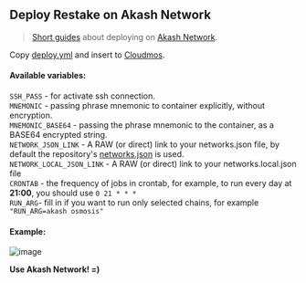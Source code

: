 ## Deploy Restake on Akash Network

> [Short guides](https://github.com/DecloudNodesLab/Guides) about deploying on [Akash Network](https://akash.network/). 

Copy [deploy.yml](/AkashNetwork/deploy.yml) and insert to [Cloudmos](https://deploy.cloudmos.io/).

#### Available variables: </br>
`SSH_PASS` - for activate ssh connection. </br>
`MNEMONIC` - passing  phrase mnemonic to container  explicitly, without encryption. </br>
`MNEMONIC_BASE64` - passing the phrase mnemonic to the container, as a BASE64 encrypted string. </br>
`NETWORK_JSON_LINK` - A RAW (or direct) link to your networks.json file, by default the repository's [networks.json](/src/networks.json) is used. </br>
`NETWORK_LOCAL_JSON_LINK` -  A RAW (or direct) link to your networks.local.json file </br>
`CRONTAB` - the frequency of jobs in crontab, for example, to run every day at **21:00**, you should use `0 21 * * *`</br>
`RUN_ARG`- fill in if you want to run only selected chains, for example `"RUN_ARG=akash osmosis"`</br>

#### Example:
![image](https://github.com/Dimokus88/restake/assets/23629420/d45d290b-a4b4-496b-b43b-b04169e250c9)

**Use Akash Network! =)**
